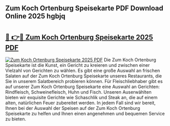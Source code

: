 ## Zum Koch Ortenburg Speisekarte PDF Download Online 2025 hgbjq

# <h2><a href="http://gc6nt9t.nevu.top/?p=Zum+Koch+Ortenburg+Speisekarte">🔗 👉🔴 Zum Koch Ortenburg Speisekarte 2025 PDF</a></h2>

[![Zum Koch Ortenburg Speisekarte 2025 PDF](https://i.imgur.com/dBaPXMq.png)](http://gc6nt9t.nevu.top/?p=Zum+Koch+Ortenburg+Speisekarte)
Die Zum Koch Ortenburg Speisekarte ist die Kunst, ein Gericht zu kreieren und zwischen einer Vielzahl von Gerichten zu wählen. Es gibt eine große Auswahl an frischen Salaten auf der Zum Koch Ortenburg Speisekarte unseres Restaurants, die Sie in unserem Salatbereich probieren können. Für Fleischliebhaber gibt es auf unserer Zum Koch Ortenburg Speisekarte eine Auswahl an Gerichten: Rindfleisch, Schweinefleisch, Huhn und Fisch. Unseren Auserwählten bieten wir exquisite Gerichte wie Schaschlik und Steak an, die auf einem alten, natürlichen Feuer zubereitet werden. In jedem Fall sind wir bereit, Ihnen bei der Auswahl der Speisen auf der Zum Koch Ortenburg Speisekarte zu helfen und Ihnen einen angenehmen und bequemen Service zu bieten.
